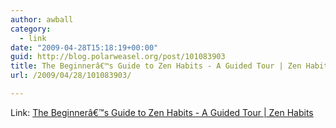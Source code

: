 ```yaml
---
author: awball
category:
  - link
date: "2009-04-28T15:18:19+00:00"
guid: http://blog.polarweasel.org/post/101083903
title: The Beginnerâ€™s Guide to Zen Habits - A Guided Tour | Zen Habits
url: /2009/04/28/101083903/

---
```

Link: [The Beginnerâ€™s Guide to Zen Habits - A Guided Tour \| Zen Habits](http://zenhabits.net/2008/07/the-beginners-guide-to-zen-habits-a-guided-tour/)
